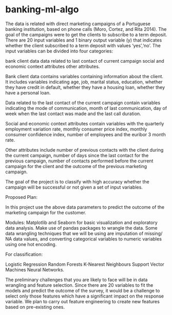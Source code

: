# banking-ml-algo
The data is related with direct marketing campaigns of a Portuguese banking institution, based on phone calls (Moro, Cortez, and Rita 2014).
The goal of the campaigns were to get the clients to subscribe to a term deposit. There are 20 input variables and 1 binary output variable (y) that indicates whether the
 client subscribed to a term deposit with values ‘yes’,‘no’. The input variables can be divided into four categories:

bank client data
data related to last contact of current campaign
social and economic context attributes
other attributes.

Bank client data contains variables containing information about the client. 
It includes variables indicating age, job, marital status, education, whether they have credit in default, whether they have a housing loan, whether they have a personal loan.

Data related to the last contact of the current campaign contain variables indicating the mode of communication, month of last communication, day of week when the last contact was 
made and the last call duration.

Social and economic context attributes contain variables with the quarterly employment variation rate, monthly consumer price index, monthly consumer confidence index, 
number of employees and the euribor 3 month rate.

Other attributes include number of previous contacts with the client during the current campaign, number of days since the last contact for the previous campaign, 
number of contacts performed before the current campaign for the client and the outcome of the previous marketing campaign.

The goal of the project is to classify with high accuracy whether the campaign will be successful or not given a set of input variables.


Proposed Plan:

In this project use the above data parameters to predict the outcome of the marketing campaign for the customer.

Modules: Matplotlib and Seaborn for basic visualization and exploratory data analysis. 
Make use of pandas packages to wrangle the data. Some data wrangling techniques that we will be using are imputation of missing/ NA data values, 
and converting categorical variables to numeric variables using one hot encoding.

For classification:

Logistic Regression
Random Forests
K-Nearest Neighbours
Support Vector Machines
Neural Networks.

The preliminary challenges that you are likely to face will be in data wrangling and feature selection. 
Since there are 20 variables to fit the models and predict the outcome of the survey, it would be a challenge to select only those features which have a significant impact on the response variable. We plan to carry out feature engineering to create new features based on pre-existing ones.




